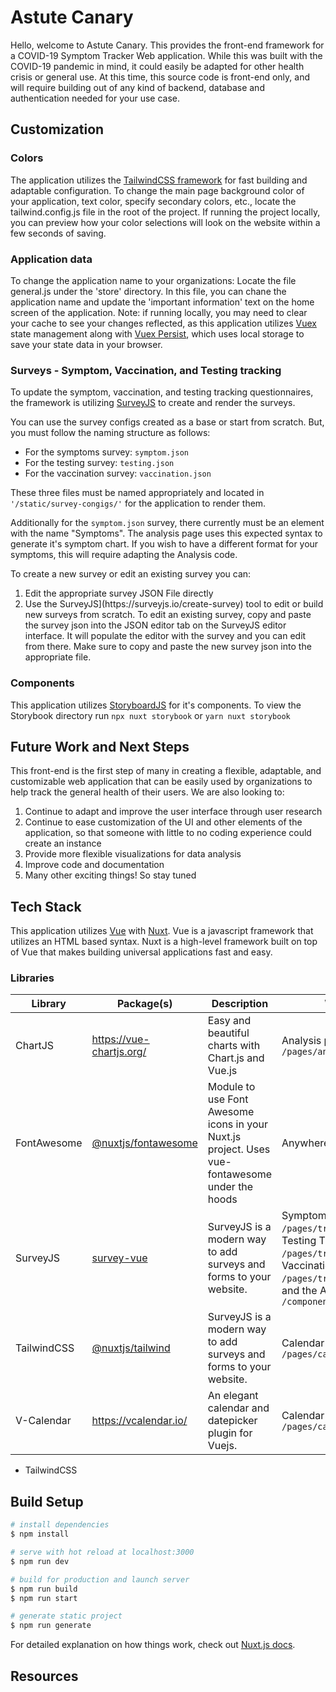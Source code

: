 # Astute Canary
Hello, welcome to Astute Canary. This provides the front-end framework for a COVID-19 Symptom Tracker Web application. 
While this was built with the COVID-19 pandemic in mind, it could easily be adapted for other health crisis or general use. 
At this time, this source code is front-end only, and will require building out of any kind of backend, database and authentication needed for your use case. 

## Customization

### Colors
The application utilizes the [TailwindCSS framework](https://tailwindcss.com/) for fast building and adaptable configuration. To change the main page background color of your application, text color, specify secondary colors, etc., locate the tailwind.config.js file in the root of the project. If running the project locally, you can preview how your color selections will look on the website within a few seconds of saving.  

### Application data 
To change the application name to your organizations: Locate the file general.js under the 'store' directory. In this file, you can chane the application name and update the 'important information' text on the home screen of the application. Note: if running locally, you may need to clear your cache to see your changes reflected, as this application utilizes [Vuex](https://vuex.vuejs.org/) state management along with [Vuex Persist](https://github.com/championswimmer/vuex-persist), which uses local storage to save your state data in your browser. 

### Surveys - Symptom, Vaccination, and Testing tracking
To update the symptom, vaccination, and testing tracking questionnaires, the framework is utilizing [SurveyJS](https://surveyjs.io/) to create and render the surveys. 

You can use the survey configs created as a base or start from scratch. But, you must follow the naming structure as follows: 

<ul>
<li>For the symptoms survey: <code>symptom.json</code></li>
<li>For the testing survey: <code>testing.json</code></li>
<li>For the vaccination survey: <code>vaccination.json</code></li>
</ul>

These three files must be named appropriately and located in <code>'/static/survey-congigs/'</code> for the application to render them.

Additionally for the <code>symptom.json</code> survey, there currently must be an element with the name "Symptoms". The analysis page uses this expected syntax to generate it's symptom chart. If you wish to have a different format for your symptoms, this will require adapting the Analysis code. 

To create a new survey or edit an existing survey you can:
<ol>
<li>Edit the appropriate survey JSON File directly
<li>Use the SurveyJS](https://surveyjs.io/create-survey) tool to edit or build new surveys from scratch. To edit an existing survey, copy and paste the survey json into the JSON editor tab on the SurveyJS editor interface. It will populate the editor with the survey and you can edit from there. Make sure to copy and paste the new survey json into the appropriate file.</li>
</ol> 

### Components
This application utilizes [StoryboardJS](https://storybook.js.org/) for it's components. To view the Storybook directory run
<code>npx nuxt storybook</code> or <code>yarn nuxt storybook</code>


## Future Work and Next Steps
This front-end is the first step of many in creating a flexible, adaptable, and customizable web application that can be easily used by organizations to help track the general health of their users. 
We are also looking to: 

<ol>
<li>Continue to adapt and improve the user interface through user research</li>
<li>Continue to ease customization of the UI and other elements of the application, so that someone with little to no coding experience could create an instance</li>
<li>Provide more flexible visualizations for data analysis</li>
<li>Improve code and documentation</li>
<li>Many other exciting things! So stay tuned</li>
</ol>


## Tech Stack
This application utilizes [Vue](https://vuejs.org/) with [Nuxt](https://nuxtjs.org/).
Vue is a javascript framework that utilizes an HTML based syntax. Nuxt is a high-level framework built on top of Vue that makes building universal applications fast and easy. 

### Libraries
| Library | Package(s) | Description | Where is this used
| ----------- | ----------- | ----------- | ----------- |
| ChartJS | <https://vue-chartjs.org/> | Easy and beautiful charts with Chart.js and Vue.js | Analysis page <code>/pages/analysis/index.vue</code>
| FontAwesome | [@nuxtjs/fontawesome](https://www.npmjs.com/package/@nuxtjs/fontawesome) | Module to use Font Awesome icons in your Nuxt.js project. Uses vue-fontawesome under the hoods | Anywhere that uses an icon.
| SurveyJS | [survey-vue](https://www.npmjs.com/package/survey-vue) | SurveyJS is a modern way to add surveys and forms to your website. | Symptom Tracking page <code>/pages/track/symptoms/index.vue</code>, Testing Tracking page <code>/pages/track/testing/index.vue</code>, Vaccination Tracking page <code>/pages/track/vaccination/index.vue</code>, and the AppSurvey Component <code>/components/AppSurvey.vue</code>
| TailwindCSS | [@nuxtjs/tailwind](https://tailwindcss.nuxtjs.org/) | SurveyJS is a modern way to add surveys and forms to your website. | Calendar page <code>/pages/calendar/index.vue</code>
| V-Calendar | <https://vcalendar.io/> | An elegant calendar and datepicker plugin for Vuejs. | Calendar page <code>/pages/calendar/index.vue</code>
<ul>

<li>TailwindCSS</li>
</ul>

## Build Setup

```bash
# install dependencies
$ npm install

# serve with hot reload at localhost:3000
$ npm run dev

# build for production and launch server
$ npm run build
$ npm run start

# generate static project
$ npm run generate
```

For detailed explanation on how things work, check out [Nuxt.js docs](https://nuxtjs.org).

## Resources
